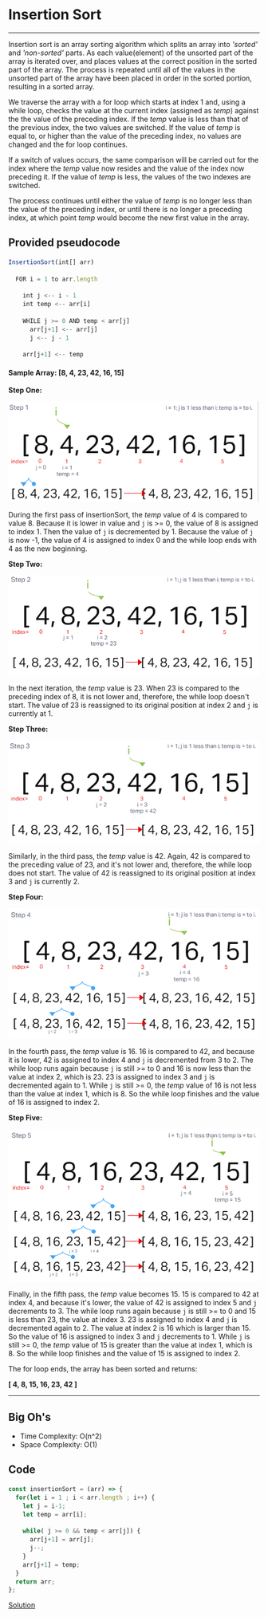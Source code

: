 # Insertion Sort

---
Insertion sort is an array sorting algorithm which splits an array into *'sorted'* and *'non-sorted'* parts. As each value(element) of the unsorted part of the array is iterated over, and places values at the correct position in the sorted part of the array. The process is repeated until all of the values in the unsorted part of the array have been placed in order in the sorted portion, resulting in a sorted array.

We traverse the array with a for loop which starts at index 1 and, using a while loop, checks the value at the current index (assigned as *temp*) against the the value of the preceding index. If the *temp* value is less than that of the previous index, the two values are switched. If the value of *temp* is equal to, or higher than the value of the preceding index, no values are changed and the for loop continues.

If a switch of values occurs, the same comparison will be carried out for the index where the *temp* value now resides and the value of the index now preceding it. If the value of *temp* is less, the values of the two indexes are switched.

The process continues until either the value of *temp* is no longer less than the value of the preceding index, or until there is no longer a preceding index, at which point *temp* would become the new first value in the array.

## Provided pseudocode

~~~js
InsertionSort(int[] arr)

  FOR i = 1 to arr.length

    int j <-- i - 1
    int temp <-- arr[i]

    WHILE j >= 0 AND temp < arr[j]
      arr[j+1] <-- arr[j]
      j <-- j - 1

    arr[j+1] <-- temp
~~~

#### Sample Array: [8, 4, 23, 42, 16, 15]

**Step One:**

![Step One](./assets/step-one.png)

During the first pass of insertionSort, the *temp* value of 4 is compared to value 8. Because it is lower in value and `j` is >= 0, the value of 8 is assigned to index 1. Then the value of `j` is decremented by 1. Because the value of `j` is now -1, the value of 4 is assigned to index 0 and the while loop ends with 4 as the new beginning.

**Step Two:**

![Step Two](./assets/step-two.png)

In the next iteration, the *temp* value is 23. When 23 is compared to the preceding index of 8, it is not lower and, therefore, the while loop doesn't start. The value of 23 is reassigned to its original position at index 2 and `j` is currently at 1.

**Step Three:**

![Step Three](./assets/step-three.png)

Similarly, in the third pass, the *temp* value is 42. Again, 42 is compared to the preceding value of 23, and it's not lower and, therefore, the while loop does not start. The value of 42 is reassigned to its original position at index 3 and `j` is currently 2.

**Step Four:**

![Step Four](./assets/step-four.png)

In the fourth pass, the *temp* value is 16. 16 is compared to 42, and because it is lower, 42 is assigned to index 4 and `j` is decremented from 3 to 2. The while loop runs again because `j` is still >= to 0 and 16 is now less than the value at index 2, which is 23. 23 is assigned to index 3 and `j` is decremented again to 1. While `j` is still >= 0, the *temp* value of 16 is not less than the value at index 1, which is 8. So the while loop finishes and the value of 16 is assigned to index 2.

**Step Five:**

![Step Five](./assets/step-five.png)

Finally, in the fifth pass, the *temp* value becomes 15. 15 is compared to 42 at index 4, and because it's lower, the value of 42 is assigned to index 5 and `j` decrements to 3. The while loop runs again because `j` is still >= to 0 and 15 is less than 23, the value at index 3. 23 is assigned to index 4 and `j` is decremented again to 2. The value at index 2 is 16 which is larger than 15. So the value of 16 is assigned to index 3 and `j` decrements to 1. While `j` is still >= 0, the *temp* value of 15 is greater than the value at index 1, which is 8. So the while loop finishes and the value of 15 is assigned to index 2.

The for loop ends, the array has been sorted and returns:

**[ 4, 8, 15, 16, 23, 42 ]**

---

## Big Oh's

- Time Complexity: O(n^2)
- Space Complexity: O(1)

## Code

~~~js
const insertionSort = (arr) => {
  for(let i = 1 ; i < arr.length ; i++) {
    let j = i-1;
    let temp = arr[i];

    while( j >= 0 && temp < arr[j]) {
      arr[j+1] = arr[j];
      j--;
    }
    arr[j+1] = temp;
  }
  return arr;
};
~~~

[Solution](/insertionSort/insertionSort.js)